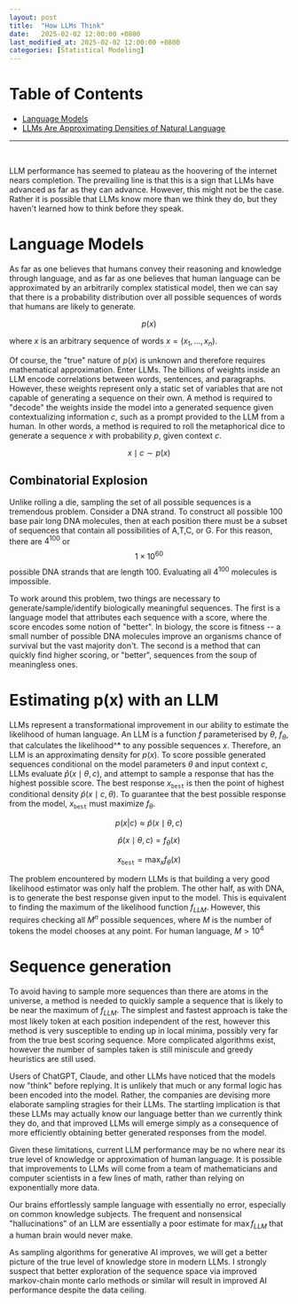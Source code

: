 ```yaml
---
layout: post
title:  "How LLMs Think"
date:   2025-02-02 12:00:00 +0800
last_modified_at: 2025-02-02 12:00:00 +0800
categories: [Statistical Modeling]
---
```

# Table of Contents
- [Language Models](#language-models)
- [LLMs Are Approximating Densities of Natural Language](#llms-are-approximating-densities-of-natural-language)
<hr>
<br>

LLM performance has seemed to plateau as the hoovering of the internet nears completion. The prevailing line is that this is a sign that LLMs have advanced as far as they can advance. However, this might not be the case. Rather it is possible that LLMs know more than we think they do, but they haven't learned how to think before they speak. <br/>

# Language Models

As far as one believes that humans convey their reasoning and knowledge through language, and as far as one believes that human language can be approximated by an arbitrarily complex statistical model, then we can say that there is a probability distribution over all possible sequences of words that humans are likely to generate.

$$p(x)$$

where $x$ is an arbitrary sequence of words $x = (x_1,...,x_n)$.

Of course, the "true" nature of $p(x)$ is unknown and therefore requires mathematical approximation. Enter LLMs. The billions of weights inside an LLM encode correlations between words, sentences, and paragraphs. However, these weights represent only a static set of variables that are not capable of generating a sequence on their own. A method is required to "decode" the weights inside the model into a generated sequence given contextualizing information $c$, such as a prompt provided to the LLM from a human. In other words, a method is required to roll the metaphorical dice to generate a sequence $x$ with probability $p$, given context $c$. 

$$ x \mid c \sim p(x) $$

## Combinatorial Explosion

Unlike rolling a die, sampling the set of all possible sequences is a tremendous problem. Consider a DNA strand. To construct all possible 100 base pair long DNA molecules, then at each position there must be a subset of sequences that contain all possibilities of A,T,C, or G. For this reason, there are $4^{100}$ or $$1 \times 10^{60}$$ possible DNA strands that are length 100. Evaluating all $4^{100}$ molecules is impossible.

To work around this problem, two things are necessary to generate/sample/identify biologically meaningful sequences. The first is a language model that attributes each sequence with a score, where the score encodes some notion of "better". In biology, the score is fitness -- a small number of possible DNA molecules improve an organisms chance of survival but the vast majority don't. The second is a method that can quickly find higher scoring, or "better", sequences from the soup of meaningless ones.

# Estimating p(x) with an LLM

LLMs represent a transformational improvement in our ability to estimate the likelihood of human language. An LLM is a function $f$ parameterised by $\theta$, $f_\theta$, that calculates the likelihood^* to any possible sequences $x$. Therefore, an LLM is an approximating density for $p(x)$. To score possible generated sequences conditional on the model parameters $\theta$ and input context $c$, LLMs evaluate $\hat{p}(x \mid \theta,c)$, and attempt to sample a response that has the highest possible score. The best response $x_{\texttt{best}}$ is then the point of highest conditional density $\hat{p}(x \mid c,\theta)$. To guarantee that the best possible response from the model, $x_{\texttt{best}}$ must maximize $f_\theta$.

$$p(x | c) \approx \hat{p}(x \mid \theta,c)$$

$$\hat{p}(x \mid \theta,c) = f_\theta(x)$$

$$x_{\texttt{best}} = \max_{x} f_\theta(x)$$

The problem encountered by modern LLMs is that building a very good likelihood estimator was only half the problem. The other half, as with DNA, is to generate the best response given input to the model. This is equivalent to finding the maximum of the likelihood function $f_{LLM}$. However, this requires checking all $M^n$ possible sequences, where $M$ is the number of tokens the model chooses at any point. For human language, $M > 10^4$<br>

# Sequence generation

To avoid having to sample more sequences than there are atoms in the universe, a method is needed to quickly sample a sequence that is likely to be near the maximum of $f_{LLM}$. The simplest and fastest approach is take the most likely token at each position independent of the rest, however this method is very susceptible to ending up in local minima, possibly very far from the true best scoring sequence. More complicated algorithms exist, however the number of samples taken is still miniscule and greedy heuristics are still used.<br>

Users of ChatGPT, Claude, and other LLMs have noticed that the models now "think" before replying. It is unlikely that much or any formal logic has been encoded into the model. Rather, the companies are devising more elaborate sampling stragies for their LLMs. The startling implication is that these LLMs may actually know our language  better than we currently think they do, and that improved LLMs will emerge simply as a consequence of more efficiently obtaining better generated responses from the model.<br>

Given these limitations, current LLM performance may be no where near its true level of knowledge or approximation of human language. It is possible that improvements to LLMs will come from a team of mathematicians and computer scientists in a few lines of math, rather than relying on exponentially more data. <br>

Our brains effortlessly sample language with essentially no error, especially on common knowledge subjects. The frequent and nonsensical "hallucinations" of an LLM are essentially a poor estimate for $\max{f_{LLM}}$ that a human brain would never make. <br>

As sampling algorithms for generative AI improves, we will get a better picture of the true level of knowledge store in modern LLMs. I strongly suspect that better exploration of the sequence space via improved markov-chain monte carlo methods or similar will result in improved AI performance despite the data ceiling.


